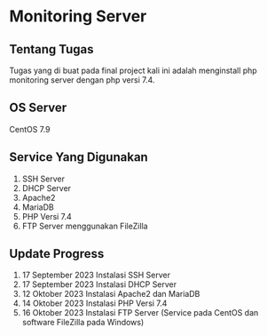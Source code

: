 # Monitoring Server

## Tentang Tugas
Tugas yang di buat pada final project kali ini adalah menginstall php monitoring server dengan php versi 7.4.

## OS Server
CentOS 7.9

## Service Yang Digunakan
1. SSH Server
2. DHCP Server
3. Apache2
4. MariaDB
5. PHP Versi 7.4
6. FTP Server menggunakan FileZilla

## Update Progress
1. 17 September 2023 Instalasi SSH Server
2. 17 September 2023 Instalasi DHCP Server
3. 12 Oktober 2023  Instalasi Apache2 dan MariaDB
4. 14 Oktober 2023 Instalasi PHP Versi 7.4
5. 16 Oktober 2023 Instalasi FTP Server (Service pada CentOS dan software FileZilla pada Windows)

